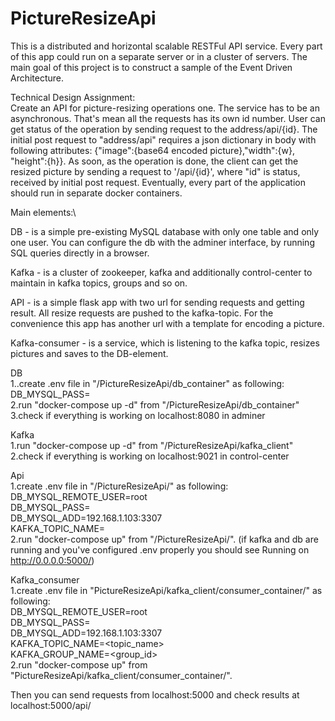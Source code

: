 # PictureResizeApi

This is a distributed and horizontal scalable RESTFul API service.
Every part of this app could run on a separate server or in a cluster of servers.
The main goal of this project is to construct a sample of the Event Driven Architecture.

Technical Design Assignment:\
Create an API for picture-resizing operations one. The service has to be an asynchronous.
That's mean all the requests has its own id number. User can get status of the operation by sending request to the address/api/{id}.
The initial post request to "address/api" requires a json dictionary in body with following attributes: {"image":{base64 encoded picture},"width":{w}, "height":{h}}.
As soon, as the operation is done, the client can get the resized picture by sending a request to 
'/api/{id}', where "id" is status, received by initial post request.
Eventually, every part of the application should run in separate docker containers. 

Main elements:\

DB - is a simple pre-existing MySQL database with only one table and only one user.
You can configure the db with the adminer interface,
by running SQL queries directly in a browser. 

Kafka - is a cluster of zookeeper, kafka and additionally control-center to maintain in kafka topics, groups and so on.

API - is a simple flask app with two url for sending requests and getting result. 
All resize requests are pushed to the kafka-topic.
For the convenience this app has another url with a template for encoding a picture.

Kafka-consumer - is a service, which is listening to the kafka topic, resizes pictures and saves
to the DB-element.

DB\
1..create .env file in "/PictureResizeApi/db_container" as following: \
DB_MYSQL_PASS=<pass>\
2.run "docker-compose up -d" from "/PictureResizeApi/db_container" \
3.check if everything is working on localhost:8080 in adminer

Kafka\
1.run "docker-compose up -d" from "/PictureResizeApi/kafka_client" \
2.check if everything is working on localhost:9021 in control-center

Api\
1.create .env file in "/PictureResizeApi/" as following:\
DB_MYSQL_REMOTE_USER=root\
DB_MYSQL_PASS=<pass>\
DB_MYSQL_ADD=192.168.1.103:3307\
KAFKA_TOPIC_NAME=<topic name for producer>\
2.run "docker-compose up" from "/PictureResizeApi/". (if kafka and db are running and you've configured .env properly you should see Running on http://0.0.0.0:5000/)
  
Kafka_consumer\
1.create .env file in "PictureResizeApi/kafka_client/consumer_container/" as following:\
DB_MYSQL_REMOTE_USER=root\
DB_MYSQL_PASS=<pass>\
DB_MYSQL_ADD=192.168.1.103:3307\
KAFKA_TOPIC_NAME=<topic_name>\
KAFKA_GROUP_NAME=<group_id>\
2.run "docker-compose up" from "PictureResizeApi/kafka_client/consumer_container/".
  
Then you can send requests from localhost:5000 and check results at localhost:5000/api/
